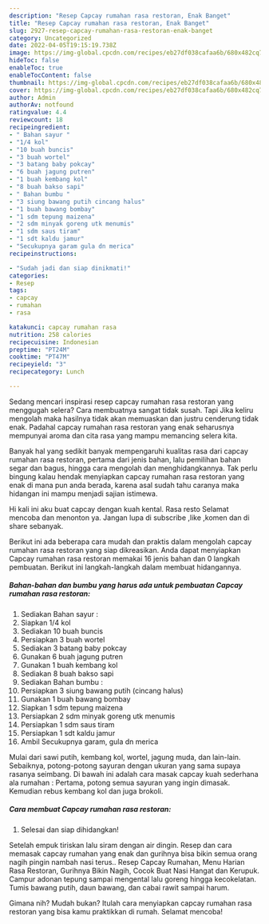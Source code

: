 ```yaml
---
description: "Resep Capcay rumahan rasa restoran, Enak Banget"
title: "Resep Capcay rumahan rasa restoran, Enak Banget"
slug: 2927-resep-capcay-rumahan-rasa-restoran-enak-banget
category: Uncategorized
date: 2022-04-05T19:15:19.738Z
image: https://img-global.cpcdn.com/recipes/eb27df038cafaa6b/680x482cq70/capcay-rumahan-rasa-restoran-foto-resep-utama.jpg
hideToc: false
enableToc: true
enableTocContent: false
thumbnail: https://img-global.cpcdn.com/recipes/eb27df038cafaa6b/680x482cq70/capcay-rumahan-rasa-restoran-foto-resep-utama.jpg
cover: https://img-global.cpcdn.com/recipes/eb27df038cafaa6b/680x482cq70/capcay-rumahan-rasa-restoran-foto-resep-utama.jpg
author: Admin
authorAv: notfound
ratingvalue: 4.4
reviewcount: 18
recipeingredient:
- " Bahan sayur "
- "1/4 kol"
- "10 buah buncis"
- "3 buah wortel"
- "3 batang baby pokcay"
- "6 buah jagung putren"
- "1 buah kembang kol"
- "8 buah bakso sapi"
- " Bahan bumbu "
- "3 siung bawang putih cincang halus"
- "1 buah bawang bombay"
- "1 sdm tepung maizena"
- "2 sdm minyak goreng utk menumis"
- "1 sdm saus tiram"
- "1 sdt kaldu jamur"
- "Secukupnya garam gula dn merica"
recipeinstructions:

- "Sudah jadi dan siap dinikmati!"
categories:
- Resep
tags:
- capcay
- rumahan
- rasa

katakunci: capcay rumahan rasa 
nutrition: 258 calories
recipecuisine: Indonesian
preptime: "PT24M"
cooktime: "PT47M"
recipeyield: "3"
recipecategory: Lunch

---
```



Sedang mencari inspirasi resep capcay rumahan rasa restoran yang menggugah selera? Cara membuatnya sangat tidak susah. Tapi Jika keliru mengolah maka hasilnya tidak akan memuaskan dan justru cenderung tidak enak. Padahal capcay rumahan rasa restoran yang enak seharusnya mempunyai aroma dan cita rasa yang mampu memancing selera kita.


Banyak hal yang sedikit banyak mempengaruhi kualitas rasa dari capcay rumahan rasa restoran, pertama dari jenis bahan, lalu pemilihan bahan segar dan bagus, hingga cara mengolah dan menghidangkannya. Tak perlu bingung kalau hendak menyiapkan capcay rumahan rasa restoran yang enak di mana pun anda berada, karena asal sudah tahu caranya maka hidangan ini mampu menjadi sajian istimewa.

Hi kali ini aku buat capcay dengan kuah kental. Rasa resto Selamat mencoba dan menonton ya. Jangan lupa di subscribe ,like ,komen dan di share sebanyak.


Berikut ini ada beberapa cara mudah dan praktis dalam mengolah capcay rumahan rasa restoran yang siap dikreasikan. Anda dapat menyiapkan Capcay rumahan rasa restoran memakai 16 jenis bahan dan 0 langkah pembuatan. Berikut ini langkah-langkah dalam membuat hidangannya.

<!--inarticleads1-->

##### Bahan-bahan dan bumbu yang harus ada untuk pembuatan Capcay rumahan rasa restoran:

1. Sediakan  Bahan sayur :
1. Siapkan 1/4 kol
1. Sediakan 10 buah buncis
1. Persiapkan 3 buah wortel
1. Sediakan 3 batang baby pokcay
1. Gunakan 6 buah jagung putren
1. Gunakan 1 buah kembang kol
1. Sediakan 8 buah bakso sapi
1. Sediakan  Bahan bumbu :
1. Persiapkan 3 siung bawang putih (cincang halus)
1. Gunakan 1 buah bawang bombay
1. Siapkan 1 sdm tepung maizena
1. Persiapkan 2 sdm minyak goreng utk menumis
1. Persiapkan 1 sdm saus tiram
1. Persiapkan 1 sdt kaldu jamur
1. Ambil Secukupnya garam, gula dn merica


Mulai dari sawi putih, kembang kol, wortel, jagung muda, dan lain-lain. Sebaiknya, potong-potong sayuran dengan ukuran yang sama supaya rasanya seimbang. Di bawah ini adalah cara masak capcay kuah sederhana ala rumahan : Pertama, potong semua sayuran yang ingin dimasak. Kemudian rebus kembang kol dan juga brokoli. 

<!--inarticleads2-->

##### Cara membuat Capcay rumahan rasa restoran:


1. Selesai dan siap dihidangkan!

Setelah empuk tiriskan lalu siram dengan air dingin. Resep dan cara memasak capcay rumahan yang enak dan gurihnya bisa bikin semua orang nagih pingin nambah nasi terus.. Resep Capcay Rumahan, Menu Harian Rasa Restoran, Gurihnya Bikin Nagih, Cocok Buat Nasi Hangat dan Kerupuk. Campur adonan tepung sampai mengental lalu goreng hingga kecokelatan. Tumis bawang putih, daun bawang, dan cabai rawit sampai harum. 

Gimana nih? Mudah bukan? Itulah cara menyiapkan capcay rumahan rasa restoran yang bisa kamu praktikkan di rumah. Selamat mencoba!
